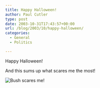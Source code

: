 ```yaml
---
title: Happy Halloween!
author: Paul Cutler
type: post
date: 2003-10-31T17:43:57+00:00
url: /blog/2003/10/happy-halloween/
categories:
  - General
  - Politics

---
```

Happy Halloween!

And this sums up what scares me the most!

<img src="https://i2.wp.com/blog.deanforamerica.com/button-bush-fright-blog.jpg?w=700" alt="Bush scares me!" title="Go, Howard, Go!" data-recalc-dims="1" />